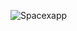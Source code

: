 ![Spacexapp](https://user-images.githubusercontent.com/98164787/162574931-b3d68dd2-3bd2-4867-bc0c-b3f276aa6c13.png)
